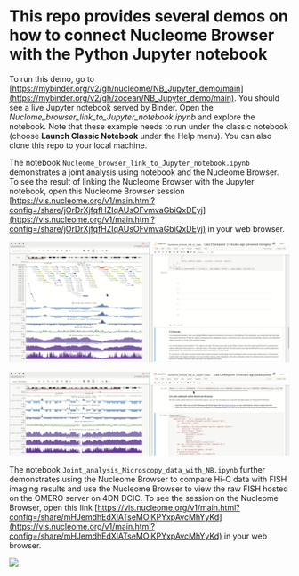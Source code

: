 # This repo provides several demos on how to connect Nucleome Browser with the Python Jupyter notebook 

To run this demo, go to [https://mybinder.org/v2/gh/nucleome/NB_Jupyter_demo/main](https://mybinder.org/v2/gh/zocean/NB_Jupyter_demo/main). You should see a live Jupyter notebook served by Binder. Open the *Nuclome_browser_link_to_Jupyter_notebook.ipynb* and explore the notebook. Note that these example needs to run under the classic notebook (choose **Launch Classic Notebook** under the Help menu). You can also clone this repo to your local machine. 
 
The notebook `Nucleome_browser_link_to_Jupyter_notebook.ipynb` demonstrates a joint analysis using notebook and the Nucleome Browser. To see the result of linking the Nucleome Browser with the Jupyter notebook, open this Nucleome Browser session [https://vis.nucleome.org/v1/main.html?config=/share/jOrDrXjfqfHZIqAUsOFvmvaGbiQxDEyj](https://vis.nucleome.org/v1/main.html?config=/share/jOrDrXjfqfHZIqAUsOFvmvaGbiQxDEyj) in your web browser. 

![](img/demo_1_1.8x_opt.gif)

![](img/demo_2_1.8x_opt.gif)

The notebook `Joint_analysis_Microscopy_data_with_NB.ipynb` further demonstrates using the Nucleome Browser to compare Hi-C data with FISH imaging results and use the Nucleome Browser to view the raw FISH hosted on the OMERO server on 4DN DCIC. To see the session on the Nucleome Browser, open this link [https://vis.nucleome.org/v1/main.html?config=/share/mHJemdhEdXlATseMOiKPYxpAvcMhYyKd](https://vis.nucleome.org/v1/main.html?config=/share/mHJemdhEdXlATseMOiKPYxpAvcMhYyKd) in your web browser.

![](img/NB_Jupyter_Finn_et_al_opt_1.8x.gif)
